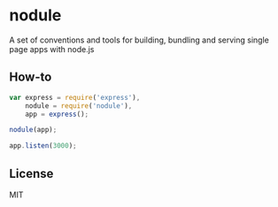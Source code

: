 # nodule

A set of conventions and tools for building, bundling and serving single page apps with node.js

## How-to

```js
var express = require('express'),
    nodule = require('nodule'),
    app = express();

nodule(app);

app.listen(3000);
```

## License

MIT
